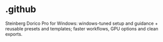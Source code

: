 # .github
Steinberg Dorico Pro for Windows: windows-tuned setup and guidance + reusable presets and templates; faster workflows, GPU options and clean exports.

